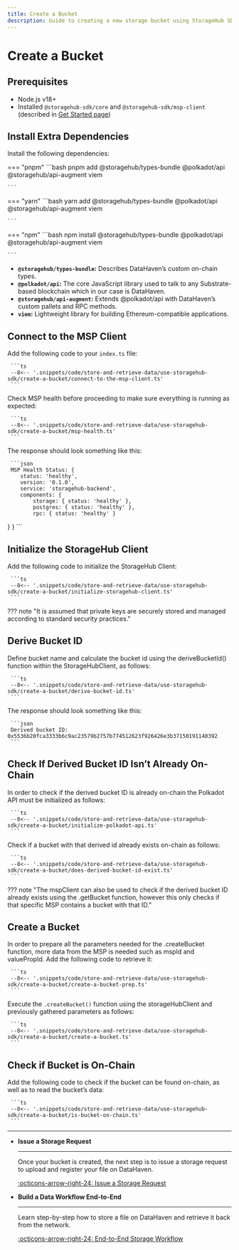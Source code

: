 ```yaml
---
title: Create a Bucket
description: Guide to creating a new storage bucket using StorageHub SDK.
---
```


# Create a Bucket

## Prerequisites
- Node.js v18+
- Installed `@storagehub-sdk/core` and `@storagehub-sdk/msp-client` (described in [Get Started page](/store-and-retrieve-data/use-storagehub-sdk/get-started.md))

## Install Extra Dependencies

Install the following dependencies:

=== "pnpm"
    ```bash
    pnpm add @storagehub/types-bundle @polkadot/api @storagehub/api-augment viem

    ```
=== "yarn"
    ```bash
    yarn add @storagehub/types-bundle @polkadot/api @storagehub/api-augment viem

    ```
=== "npm"
    ```bash
    npm install @storagehub/types-bundle @polkadot/api @storagehub/api-augment viem

    ```
- **`@storagehub/types-bundle`:** Describes DataHaven’s custom on-chain types.
- **`@polkadot/api`:** The core JavaScript library used to talk to any Substrate-based blockchain which in our case is DataHaven.
- **`@storagehub/api-augment`:** Extends @polkadot/api with DataHaven’s custom pallets and RPC methods.
- **`viem`:** Lightweight library for building Ethereum-compatible applications.

## Connect to the MSP Client

Add the following code to your `index.ts` file:

     ```ts
     --8<-- '.snippets/code/store-and-retrieve-data/use-storagehub-sdk/create-a-bucket/connect-to-the-msp-client.ts'
     ```

Check MSP health before proceeding to make sure everything is running as expected:

     ```ts
     --8<-- '.snippets/code/store-and-retrieve-data/use-storagehub-sdk/create-a-bucket/msp-health.ts'
     ```

The response should look something like this:

     ```json
     MSP Health Status: {
        status: 'healthy',
        version: '0.1.0',
        service: 'storagehub-backend',
        components: {
            storage: { status: 'healthy' },
            postgres: { status: 'healthy' },
            rpc: { status: 'healthy' }
  }
}
     ```

## Initialize the StorageHub Client 

Add the following code to initialize the StorageHub Client:

     ```ts
     --8<-- '.snippets/code/store-and-retrieve-data/use-storagehub-sdk/create-a-bucket/initialize-storagehub-client.ts'
     ```

 ??? note "It is assumed that private keys are securely stored and managed according to standard security practices."
    
## Derive Bucket ID

Define bucket name and calculate the bucket id using the deriveBucketId() function within the StorageHubClient, as follows:

     ```ts
     --8<-- '.snippets/code/store-and-retrieve-data/use-storagehub-sdk/create-a-bucket/derive-bucket-id.ts'
     ```

The response should look something like this:

     ```json
     Derived bucket ID: 0x5536b20fca3333b6c9ac23579b2757b774512623f926426e3b37150191140392
     ```

## Check If Derived Bucket ID Isn’t Already On-Chain

In order to check if the derived bucket ID is already on-chain the Polkadot API must be initialized as follows:

     ```ts
     --8<-- '.snippets/code/store-and-retrieve-data/use-storagehub-sdk/create-a-bucket/initialize-polkadot-api.ts'
     ```

Check if a bucket with that derived id already exists on-chain as follows:

     ```ts
     --8<-- '.snippets/code/store-and-retrieve-data/use-storagehub-sdk/create-a-bucket/does-derived-bucket-id-exist.ts'
     ```

 ??? note "The mspClient can also be used to check if the derived bucket ID already exists using the .getBucket function, however this only checks if that specific MSP contains a bucket with that ID."

## Create a Bucket

In order to prepare all the parameters needed for the .createBucket function, more data from the MSP is needed such as mspId and valuePropId. Add the following code to retrieve it:

     ```ts
     --8<-- '.snippets/code/store-and-retrieve-data/use-storagehub-sdk/create-a-bucket/create-a-bucket-prep.ts'
     ```

Execute the `.createBucket()` function using the storageHubClient and previously gathered parameters as follows:

     ```ts
     --8<-- '.snippets/code/store-and-retrieve-data/use-storagehub-sdk/create-a-bucket/create-a-bucket.ts'
     ```

## Check if Bucket is On-Chain

Add the following code to check if the bucket can be found on-chain, as well as to read the bucket’s data:

     ```ts
     --8<-- '.snippets/code/store-and-retrieve-data/use-storagehub-sdk/create-a-bucket/is-bucket-on-chain.ts'
     ```

---

<div class="grid cards" markdown>

-   __Issue a Storage Request__

    ---

    Once your bucket is created, the next step is to issue a storage request to upload and register your file on DataHaven.

    [:octicons-arrow-right-24: Issue a Storage Request](/store-and-retrieve-data/use-storagehub-sdk/issue-a-storage-request.md)

-   __Build a Data Workflow End-to-End__

    ---

    Learn step-by-step how to store a file on DataHaven and retrieve it back from the network.

    [:octicons-arrow-right-24: End-to-End Storage Workflow](/store-and-retrieve-data/use-storagehub-sdk/end-to-end-storage-workflow.md)

</div>